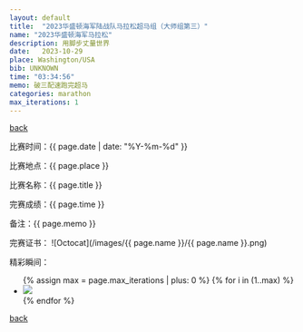 ```yaml
---
layout: default
title:  "2023华盛顿海军陆战队马拉松超马组（大师组第三）"
name: "2023华盛顿海军马拉松"
description: 用脚步丈量世界
date:   2023-10-29
place: Washington/USA
bib: UNKNOWN
time: "03:34:56"
memo: 破三配速跑完超马
categories: marathon
max_iterations: 1
---
```

[back](/marathon)

比赛时间：{{ page.date | date: "%Y-%m-%d" }}

比赛地点：{{ page.place }}

比赛名称：{{ page.title }}

完赛成绩：{{ page.time }}

备注：{{ page.memo }}

完赛证书：
![Octocat](/images/{{ page.name }}/{{ page.name }}.png)

精彩瞬间：
<ul>
{% assign max = page.max_iterations | plus: 0 %}
{% for i in (1..max) %}
    <li><img src="/images/{{ page.name }}/{{ page.name }}-{{ i }}.jpeg"></li>
{% endfor %}
</ul>

[back](/marathon)
